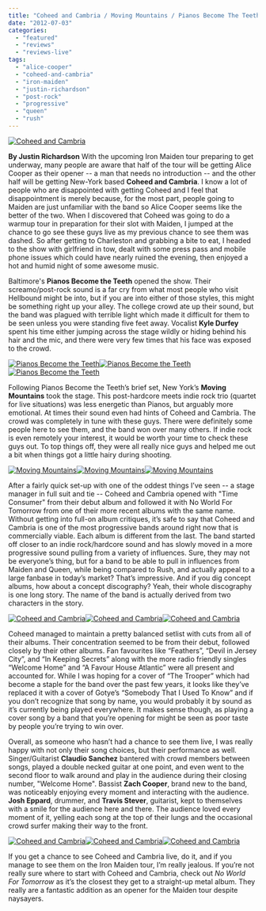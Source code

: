 ```yaml
---
title: "Coheed and Cambria / Moving Mountains / Pianos Become The Teeth @ Music Farm, Charleston, SC  Apr 30"
date: "2012-07-03"
categories: 
  - "featured"
  - "reviews"
  - "reviews-live"
tags: 
  - "alice-cooper"
  - "coheed-and-cambria"
  - "iron-maiden"
  - "justin-richardson"
  - "post-rock"
  - "progressive"
  - "queen"
  - "rush"
---
```


[![Coheed and Cambria](http://www.hellbound.ca/wp-content/uploads/2012/07/coheed_and_cambria_01-590x393.jpg "Coheed and Cambria")](http://www.hellbound.ca/wp-content/uploads/2012/07/coheed_and_cambria_01.jpg)

**By Justin Richardson** With the upcoming Iron Maiden tour preparing to get underway, many people are aware that half of the tour will be getting Alice Cooper as their opener -- a man that needs no introduction -- and the other half will be getting New-York based **Coheed and Cambria**. I know a lot of people who are disappointed with getting Coheed and I feel that disappointment is merely because, for the most part, people going to Maiden are just unfamiliar with the band so Alice Cooper seems like the better of the two. When I discovered that Coheed was going to do a warmup tour in preparation for their slot with Maiden, I jumped at the chance to go see these guys live as my previous chance to see them was dashed. So after getting to Charleston and grabbing a bite to eat, I headed to the show with girlfriend in tow, dealt with some press pass and mobile phone issues which could have nearly ruined the evening, then enjoyed a hot and humid night of some awesome music.

Baltimore's **Pianos Become the Teeth** opened the show. Their screamo/post-rock sound is a far cry from what most people who visit Hellbound might be into, but if you are into either of those styles, this might be something right up your alley. The college crowd ate up their sound, but the band was plagued with terrible light which made it difficult for them to be seen unless you were standing five feet away. Vocalist **Kyle Durfey** spent his time either jumping across the stage wildly or hiding behind his hair and the mic, and there were very few times that his face was exposed to the crowd.

[![Pianos Become the Teeth](http://www.hellbound.ca/wp-content/uploads/2012/07/pianos_become_the_teeth_03-182x182.jpg "Pianos Become the Teeth")](http://www.hellbound.ca/wp-content/uploads/2012/07/pianos_become_the_teeth_03.jpg)[![Pianos Become the Teeth](http://www.hellbound.ca/wp-content/uploads/2012/07/pianos_become_the_teeth_02-182x182.jpg "Pianos Become the Teeth")](http://www.hellbound.ca/wp-content/uploads/2012/07/pianos_become_the_teeth_02.jpg)[![](http://www.hellbound.ca/wp-content/uploads/2012/07/pianos_become_the_teeth_01_ALT-182x182.jpg "Pianos Become the Teeth")](http://www.hellbound.ca/wp-content/uploads/2012/07/pianos_become_the_teeth_01_ALT.jpg)

Following Pianos Become the Teeth’s brief set, New York’s **Moving Mountains** took the stage. This post-hardcore meets indie rock trio (quartet for live situations) was less energetic than Pianos, but arguably more emotional. At times their sound even had hints of Coheed and Cambria. The crowd was completely in tune with these guys. There were definitely some people here to see them, and the band won over many others. If indie rock is even remotely your interest, it would be worth your time to check these guys out. To top things off, they were all really nice guys and helped me out a bit when things got a little hairy during shooting.

[![Moving Mountains](http://www.hellbound.ca/wp-content/uploads/2012/07/moving_mts_01-182x182.jpg "Moving Mountains")](http://www.hellbound.ca/wp-content/uploads/2012/07/moving_mts_01.jpg)[![Moving Mountains](http://www.hellbound.ca/wp-content/uploads/2012/07/moving_mts_02-182x182.jpg "Moving Mountains")](http://www.hellbound.ca/wp-content/uploads/2012/07/moving_mts_02.jpg)[![Moving Mountains](http://www.hellbound.ca/wp-content/uploads/2012/07/moving_mts_03_ALT-182x182.jpg "Moving Mountains")](http://www.hellbound.ca/wp-content/uploads/2012/07/moving_mts_03_ALT.jpg)

After a fairly quick set-up with one of the oddest things I’ve seen -- a stage manager in full suit and tie -- Coheed and Cambria opened with "Time Consumer" from their debut album and followed it with No World For Tomorrow from one of their more recent albums with the same name. Without getting into full-on album critiques, it’s safe to say that Coheed and Cambria is one of the most progressive bands around right now that is commercially viable. Each album is different from the last. The band started off closer to an indie rock/hardcore sound and has slowly moved in a more progressive sound pulling from a variety of influences. Sure, they may not be everyone’s thing, but for a band to be able to pull in influences from Maiden and Queen, while being compared to Rush, and actually appeal to a large fanbase in today’s market? That’s impressive. And if you dig concept albums, how about a concept discography? Yeah, their whole discography is one long story. The name of the band is actually derived from two characters in the story.

[![Coheed and Cambria](http://www.hellbound.ca/wp-content/uploads/2012/07/coheed_and_cambria_01_ALT-182x182.jpg "Coheed and Cambria")](http://www.hellbound.ca/wp-content/uploads/2012/07/coheed_and_cambria_01_ALT.jpg)[![Coheed and Cambria](http://www.hellbound.ca/wp-content/uploads/2012/07/coheed_and_cambria_02_ALT-182x182.jpg "Coheed and Cambria")](http://www.hellbound.ca/wp-content/uploads/2012/07/coheed_and_cambria_02_ALT.jpg)[![Coheed and Cambria](http://www.hellbound.ca/wp-content/uploads/2012/07/coheed_and_cambria_03-182x182.jpg "Coheed and Cambria")](http://www.hellbound.ca/wp-content/uploads/2012/07/coheed_and_cambria_03.jpg)

Coheed managed to maintain a pretty balanced setlist with cuts from all of their albums. Their concentration seemed to be from their debut, followed closely by their other albums. Fan favourites like “Feathers”, “Devil in Jersey City”, and “In Keeping Secrets” along with the more radio friendly singles “Welcome Home” and “A Favour House Atlantic” were all present and accounted for. While I was hoping for a cover of “The Trooper” which had become a staple for the band over the past few years, it looks like they’ve replaced it with a cover of Gotye’s “Somebody That I Used To Know” and if you don’t recognize that song by name, you would probably it by sound as it’s currently being played everywhere. It makes sense though, as playing a cover song by a band that you’re opening for might be seen as poor taste by people you’re trying to win over.

Overall, as someone who hasn’t had a chance to see them live, I was really happy with not only their song choices, but their performance as well. Singer/Guitarist **Claudio Sanchez** bantered with crowd members between songs, played a double necked guitar at one point, and even went to the second floor to walk around and play in the audience during their closing number, "Welcome Home". Bassist **Zach Cooper**, brand new to the band, was noticeably enjoying every moment and interacting with the audience. **Josh Eppard**, drummer, and **Travis Stever**, guitarist, kept to themselves with a smile for the audience here and there. The audience loved every moment of it, yelling each song at the top of their lungs and the occasional crowd surfer making their way to the front.

[![Coheed and Cambria](http://www.hellbound.ca/wp-content/uploads/2012/07/coheed_and_cambria_04_ALT-182x182.jpg "Coheed and Cambria")](http://www.hellbound.ca/wp-content/uploads/2012/07/coheed_and_cambria_04_ALT.jpg)[![Coheed and Cambria](http://www.hellbound.ca/wp-content/uploads/2012/07/coheed_and_cambria_05-182x182.jpg "Coheed and Cambria")](http://www.hellbound.ca/wp-content/uploads/2012/07/coheed_and_cambria_05.jpg)[![Coheed and Cambria](http://www.hellbound.ca/wp-content/uploads/2012/07/coheed_and_cambria_06-182x182.jpg "Coheed and Cambria")](http://www.hellbound.ca/wp-content/uploads/2012/07/coheed_and_cambria_06.jpg)

If you get a chance to see Coheed and Cambria live, do it, and if you manage to see them on the Iron Maiden tour, I’m really jealous. If you’re not really sure where to start with Coheed and Cambria, check out _No World For Tomorrow_ as it’s the closest they get to a straight-up metal album. They really are a fantastic addition as an opener for the Maiden tour despite naysayers.
